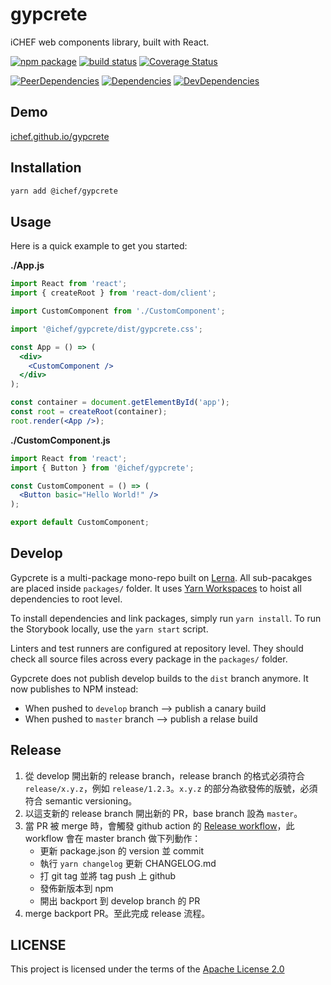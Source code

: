 # gypcrete
iCHEF web components library, built with React.

[![npm package](https://img.shields.io/npm/v/@ichef/gypcrete.svg)](https://www.npmjs.com/package/@ichef/gypcrete)
[![build status](https://img.shields.io/travis/iCHEF/gypcrete/master.svg)](https://travis-ci.org/iCHEF/gypcrete)
[![Coverage Status](https://img.shields.io/coveralls/iCHEF/gypcrete/master.svg)](https://coveralls.io/github/iCHEF/gypcrete?branch=master)

[![PeerDependencies](https://img.shields.io/david/peer/iCHEF/gypcrete.svg)](https://david-dm.org/iCHEF/gypcrete?type=peer)
[![Dependencies](https://img.shields.io/david/iCHEF/gypcrete.svg)](https://david-dm.org/iCHEF/gypcrete)
[![DevDependencies](https://img.shields.io/david/dev/iCHEF/gypcrete.svg)](https://david-dm.org/iCHEF/gypcrete?type=dev)

## Demo
[ichef.github.io/gypcrete](https://ichef.github.io/gypcrete)

## Installation
```sh
yarn add @ichef/gypcrete
```

## Usage
Here is a quick example to get you started:

**./App.js**
```jsx
import React from 'react';
import { createRoot } from 'react-dom/client';

import CustomComponent from './CustomComponent';

import '@ichef/gypcrete/dist/gypcrete.css';

const App = () => (
  <div>
    <CustomComponent />
  </div>
);

const container = document.getElementById('app');
const root = createRoot(container);
root.render(<App />);
```

**./CustomComponent.js**
```jsx
import React from 'react';
import { Button } from '@ichef/gypcrete';

const CustomComponent = () => (
  <Button basic="Hello World!" />
);

export default CustomComponent;
```

## Develop
Gypcrete is a multi-package mono-repo built on [Lerna](https://github.com/lerna/lerna). All sub-pacakges are placed inside `packages/` folder. It uses [Yarn Workspaces](https://yarnpkg.com/en/docs/workspaces) to hoist all dependencies to root level.

To install dependencies and link packages, simply run `yarn install`.
To run the Storybook locally, use the `yarn start` script.

Linters and test runners are configured at repository level.
They should check all source files across every package in the `packages/` folder.

Gypcrete does not publish develop builds to the `dist` branch anymore. It now publishes to NPM instead:
  * When pushed to `develop` branch --> publish a canary build
  * When pushed to `master` branch --> publish a relase build

## Release

1. 從 develop 開出新的 release branch，release branch 的格式必須符合 `release/x.y.z`，例如 `release/1.2.3`。`x.y.z` 的部分為欲發佈的版號，必須符合 semantic versioning。
2. 以這支新的 release branch 開出新的 PR，base branch 設為 `master`。
3. 當 PR 被 merge 時，會觸發 github action 的 [Release workflow](https://github.com/iCHEF/fe-modules/blob/master/.github/workflows/release.yml)，此 workflow 會在 master branch 做下列動作：
    - 更新 package.json 的 version 並 commit
    - 執行 `yarn changelog` 更新 CHANGELOG.md
    - 打 git tag 並將 tag push 上 github
    - 發佈新版本到 npm
    - 開出 backport 到 develop branch 的 PR
4. merge backport PR。至此完成 release 流程。

## LICENSE
This project is licensed under the terms of the [Apache License 2.0](https://github.com/ichef/gypcrete/blob/master/LICENSE)
